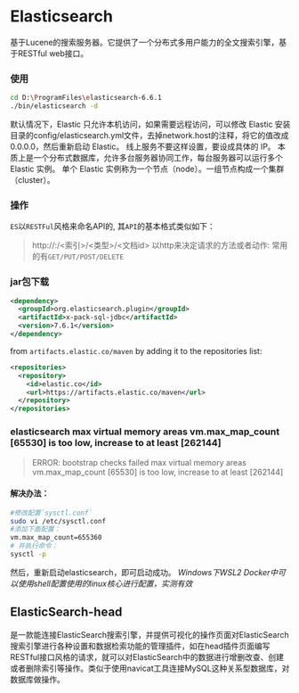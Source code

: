 # Elasticsearch
<!-- @author DHJT 2019-02-27 -->
基于Lucene的搜索服务器。它提供了一个分布式多用户能力的全文搜索引擎，基于RESTful web接口。

### 使用
```sh
cd D:\ProgramFiles\elasticsearch-6.6.1
./bin/elasticsearch -d
```

默认情况下，Elastic 只允许本机访问，如果需要远程访问，可以修改 Elastic 安装目录的config/elasticsearch.yml文件，去掉network.host的注释，将它的值改成0.0.0.0，然后重新启动 Elastic。
线上服务不要这样设置，要设成具体的 IP。
本质上是一个分布式数据库，允许多台服务器协同工作，每台服务器可以运行多个 Elastic 实例。
单个 Elastic 实例称为一个节点（node）。一组节点构成一个集群（cluster）。

### 操作
`ES`以`RESTFul`风格来命名API的, 其`API`的基本格式类似如下：
> http://<ip>:<port>/<索引>/<类型>/<文档id>
以http来决定请求的方法或者动作: 常用的有`GET/PUT/POST/DELETE`

### jar包下载
```xml
<dependency>
  <groupId>org.elasticsearch.plugin</groupId>
  <artifactId>x-pack-sql-jdbc</artifactId>
  <version>7.6.1</version>
</dependency>
```
from `artifacts.elastic.co/maven` by adding it to the repositories list:
```xml
<repositories>
  <repository>
    <id>elastic.co</id>
    <url>https://artifacts.elastic.co/maven</url>
  </repository>
</repositories>
```

### elasticsearch max virtual memory areas vm.max_map_count [65530] is too low, increase to at least [262144]
> ERROR: bootstrap checks failed max virtual memory areas vm.max_map_count [65530] is too low, increase to at least [262144]

#### 解决办法：
```sh
#修改配置`sysctl.conf`
sudo vi /etc/sysctl.conf
#添加下面配置：
vm.max_map_count=655360
# 并执行命令：
sysctl -p
```
然后，重新启动elasticsearch，即可启动成功。
*Windows下WSL2 Docker中可以使用shell配置使用的linux核心进行配置，实测有效*

## ElasticSearch-head
是一款能连接ElasticSearch搜索引擎，并提供可视化的操作页面对ElasticSearch搜索引擎进行各种设置和数据检索功能的管理插件，如在head插件页面编写RESTful接口风格的请求，就可以对ElasticSearch中的数据进行增删改查、创建或者删除索引等操作。类似于使用navicat工具连接MySQL这种关系型数据库，对数据库做操作。